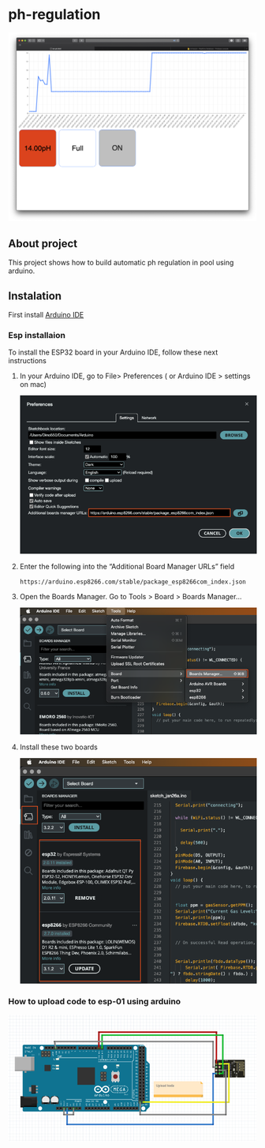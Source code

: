 # ph-regulation
![frontent](./Images/photo1.png)

## About project 

This project shows how to build automatic ph regulation in pool using arduino.


## Instalation

First install [Arduino IDE](https://www.arduino.cc/en/software)

### Esp installaion 

To install the ESP32 board in your Arduino IDE, follow these next instructions

<ol>
<li>
In your Arduino IDE, go to File> Preferences ( or Arduino IDE > settings on mac)

![Settings](./Images/photo3.png)
</li>
<li>
Enter the following into the “Additional Board Manager URLs” field
    
    https://arduino.esp8266.com/stable/package_esp8266com_index.json
 </li>
 <li>
Open the Boards Manager. Go to Tools > Board > Boards Manager…
    
![Settings](./Images/photo4.png)
</li>
<li>
Install these two boards


![Settings](./Images/photo5.png)
</li>
</ol>

### How to upload code to esp-01 using arduino 

![uploading code](./Images/photo2.png)


